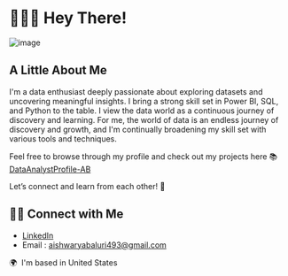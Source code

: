 # 🙋🏻‍♀️ Hey There!

![image](https://github.com/user-attachments/assets/f991934c-1b9e-4b39-9035-027eef047b77)


## A Little About Me

I'm a data enthusiast deeply passionate about exploring datasets and uncovering meaningful insights. I bring a strong skill set in Power BI, SQL, and Python to the table. I view the data world as a continuous journey of discovery and learning. For me, the world of data is an endless journey of discovery and growth, and I'm continually broadening my skill set with various tools and techniques.

Feel free to browse through my profile and check out my projects here 📚 [DataAnalystProfile-AB](https://github.com/AishwaryaBaluri/DataAnalystProfile-AB)

Let’s connect and learn from each other! 🙌

## 👋🏻 Connect with Me

- [LinkedIn](https://www.linkedin.com/in/aishwaryabaluri1410/)
- Email : aishwaryabaluri493@gmail.com

🌍  I'm based in United States
